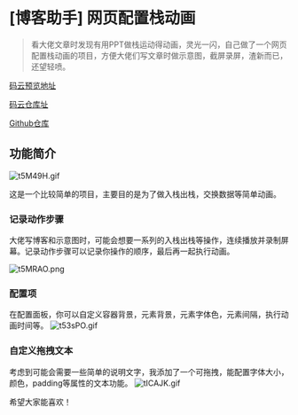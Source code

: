 # [博客助手] 网页配置栈动画
> 看大佬文章时发现有用PPT做栈运动得动画，灵光一闪，自己做了一个网页配置栈动画的项目，方便大佬们写文章时做示意图，截屏录屏，渣新而已，还望轻喷。

[码云预览地址](http://soning.gitee.io/stackanime/#/)

[码云仓库址](https://gitee.com/soning/StackAnime)

[Github仓库](https://github.com/SNFocus/StackAnime)

## 功能简介
![t5M49H.gif](https://s1.ax1x.com/2020/06/09/t5M49H.gif)

这是一个比较简单的项目，主要目的是为了做入栈出栈，交换数据等简单动画。

### 记录动作步骤
大佬写博客和示意图时，可能会想要一系列的入栈出栈等操作，连续播放并录制屏幕。记录动作步骤可以记录你操作的顺序，最后再一起执行动画。

![t5MRAO.png](https://s1.ax1x.com/2020/06/09/t5MRAO.png)

### 配置项
在配置面板，你可以自定义容器背景，元素背景，元素字体色，元素间隔，执行动画时间等。
![t53sPO.gif](https://s1.ax1x.com/2020/06/09/t53sPO.gif)

### 自定义拖拽文本
考虑到可能会需要一些简单的说明文字，我添加了一个可拖拽，能配置字体大小，颜色，padding等属性的文本功能。
![tICAJK.gif](https://s1.ax1x.com/2020/06/09/tICAJK.gif)

希望大家能喜欢！